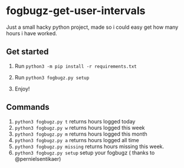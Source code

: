 # fogbugz-get-user-intervals
Just a small hacky python project, made so i could easy get how many hours i have worked.



## Get started

1. Run ``python3 -m pip install -r requirements.txt``

2. Run ``python3 fogbugz.py setup``

3. Enjoy!

## Commands
1. ``python3 fogbugz.py t`` returns hours logged today
2. ``python3 fogbugz.py w`` returns hours logged this week
3. ``python3 fogbugz.py m`` returns hours logged this month
4. ``python3 fogbugz.py a`` returns hours logged all time
5. ``python3 fogbugz.py missing`` returns hours missing this week.
6. ``python3 fogbugz.py setup`` setup your fogbugz ( thanks to @pernielsentikaer)

